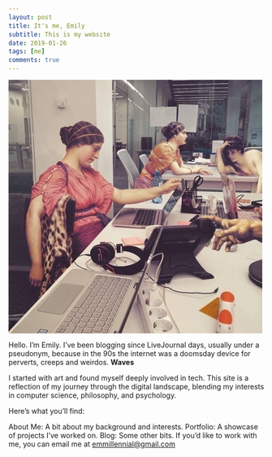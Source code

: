 ```yaml
---
layout: post
title: It's me, Emily
subtitle: This is my website
date: 2019-01-26
tags: [me]
comments: true
---
```


<img src="/img/Alexey-Kondakov-Classical-Contemporary.jpeg" alt="Artist Alexey Kondakov Imagines Figures from Classical Paintings as Part of Contemporary Life" align="center" height="" width="">


Hello. I’m Emily. I’ve been blogging since LiveJournal days, usually under a pseudonym, because in the 90s the internet was a doomsday device for perverts, creeps and weirdos. **Waves**

I started with art and found myself deeply involved in tech. This site is a reflection of my journey through the digital landscape, blending my interests in computer science, philosophy, and psychology.

Here’s what you’ll find:

About Me: A bit about my background and interests.
Portfolio: A showcase of projects I’ve worked on.
Blog: Some other bits.
If you’d like to work with me, you can email me at emmillennial@gmail.com


